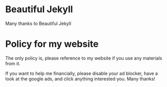 # Beautiful Jekyll
Many thanks to Beautiful Jekyll

# Policy for my website
The only policy is, please reference to my website if you use any materials from it.

If you want to help me financially, please disable your ad blocker, have a look at the google ads, and click anything interested you. Many thanks!
